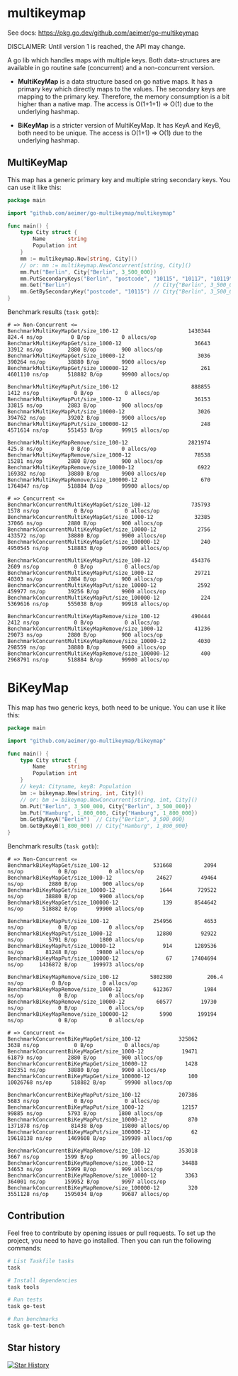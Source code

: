 # multikeymap

See docs: https://pkg.go.dev/github.com/aeimer/go-multikeymap

DISCLAIMER: Until version 1 is reached, the API may change.

A go lib which handles maps with multiple keys.
Both data-structures are available in go routine safe (concurrent) and a non-concurrent version.

* **MultiKeyMap** is a data structure based on go native maps.
It has a primary key which directly maps to the values.
The secondary keys are mapping to the primary key.
Therefore, the memory consumption is a bit higher than a native map.
The access is O(1+1+1) => O(1) due to the underlying hashmap.

* **BiKeyMap** is a stricter version of MultiKeyMap.
It has KeyA and KeyB, both need to be unique.
The access is O(1+1) => O(1) due to the underlying hashmap.

## MultiKeyMap

This map has a generic primary key and multiple string secondary keys.
You can use it like this:

```go
package main

import "github.com/aeimer/go-multikeymap/multikeymap"

func main() {
	type City struct {
		Name       string
		Population int
	}
	mm := multikeymap.New[string, City]()
	// or: mm := multikeymap.NewConcurrent[string, City]()
	mm.Put("Berlin", City{"Berlin", 3_500_000})
	mm.PutSecondaryKeys("Berlin", "postcode", "10115", "10117", "10119")
	mm.Get("Berlin")                          // City{"Berlin", 3_500_000}
	mm.GetBySecondaryKey("postcode", "10115") // City{"Berlin", 3_500_000}
}
```

Benchmark results (`task gotb`):

```
# => Non-Concurrent <=
BenchmarkMultiKeyMapGet/size_100-12                   	 1430344	       824.4 ns/op	       0 B/op	       0 allocs/op
BenchmarkMultiKeyMapGet/size_1000-12                  	   36643	     33912 ns/op	    2880 B/op	     900 allocs/op
BenchmarkMultiKeyMapGet/size_10000-12                 	    3036	    390264 ns/op	   38880 B/op	    9900 allocs/op
BenchmarkMultiKeyMapGet/size_100000-12                	     261	   4601110 ns/op	  518882 B/op	   99900 allocs/op

BenchmarkMultiKeyMapPut/size_100-12                   	  888855	      1412 ns/op	       0 B/op	       0 allocs/op
BenchmarkMultiKeyMapPut/size_1000-12                  	   36153	     33815 ns/op	    2883 B/op	     900 allocs/op
BenchmarkMultiKeyMapPut/size_10000-12                 	    3026	    394762 ns/op	   39202 B/op	    9900 allocs/op
BenchmarkMultiKeyMapPut/size_100000-12                	     248	   4571614 ns/op	  551453 B/op	   99915 allocs/op

BenchmarkMultiKeyMapRemove/size_100-12                	 2821974	       425.8 ns/op	       0 B/op	       0 allocs/op
BenchmarkMultiKeyMapRemove/size_1000-12               	   78538	     15281 ns/op	    2880 B/op	     900 allocs/op
BenchmarkMultiKeyMapRemove/size_10000-12              	    6922	    169382 ns/op	   38880 B/op	    9900 allocs/op
BenchmarkMultiKeyMapRemove/size_100000-12             	     670	   1764847 ns/op	  518884 B/op	   99900 allocs/op

# => Concurrent <=
BenchmarkConcurrentMultiKeyMapGet/size_100-12         	  735793	      1578 ns/op	       0 B/op	       0 allocs/op
BenchmarkConcurrentMultiKeyMapGet/size_1000-12        	   32385	     37066 ns/op	    2880 B/op	     900 allocs/op
BenchmarkConcurrentMultiKeyMapGet/size_10000-12       	    2756	    433572 ns/op	   38880 B/op	    9900 allocs/op
BenchmarkConcurrentMultiKeyMapGet/size_100000-12      	     240	   4950545 ns/op	  518883 B/op	   99900 allocs/op

BenchmarkConcurrentMultiKeyMapPut/size_100-12         	  454376	      2609 ns/op	       0 B/op	       0 allocs/op
BenchmarkConcurrentMultiKeyMapPut/size_1000-12        	   29721	     40303 ns/op	    2884 B/op	     900 allocs/op
BenchmarkConcurrentMultiKeyMapPut/size_10000-12       	    2592	    459977 ns/op	   39256 B/op	    9900 allocs/op
BenchmarkConcurrentMultiKeyMapPut/size_100000-12      	     224	   5369616 ns/op	  555038 B/op	   99918 allocs/op

BenchmarkConcurrentMultiKeyMapRemove/size_100-12      	  490444	      2412 ns/op	       0 B/op	       0 allocs/op
BenchmarkConcurrentMultiKeyMapRemove/size_1000-12     	   41236	     29073 ns/op	    2880 B/op	     900 allocs/op
BenchmarkConcurrentMultiKeyMapRemove/size_10000-12    	    4030	    298559 ns/op	   38880 B/op	    9900 allocs/op
BenchmarkConcurrentMultiKeyMapRemove/size_100000-12   	     400	   2968791 ns/op	  518884 B/op	   99900 allocs/op
```

# BiKeyMap

This map has two generic keys, both need to be unique.
You can use it like this:

```go
package main

import "github.com/aeimer/go-multikeymap/bikeymap"

func main() {
	type City struct {
		Name       string
		Population int
	}
	// keyA: Cityname, keyB: Population
	bm := bikeymap.New[string, int, City]()
	// or: bm := bikeymap.NewConcurrent[string, int, City]()
	bm.Put("Berlin", 3_500_000, City{"Berlin", 3_500_000})
	bm.Put("Hamburg", 1_800_000, City{"Hamburg", 1_800_000})
	bm.GetByKeyA("Berlin")  // City{"Berlin", 3_500_000}
	bm.GetByKeyB(1_800_000) // City{"Hamburg", 1_800_000}
}
```

Benchmark results (`task gotb`):

```
# => Non-Concurrent <=
BenchmarkBiKeyMapGet/size_100-12        	  531668	      2094 ns/op	       0 B/op	       0 allocs/op
BenchmarkBiKeyMapGet/size_1000-12       	   24627	     49464 ns/op	    2880 B/op	     900 allocs/op
BenchmarkBiKeyMapGet/size_10000-12      	    1644	    729522 ns/op	   38880 B/op	    9900 allocs/op
BenchmarkBiKeyMapGet/size_100000-12     	     139	   8544642 ns/op	  518882 B/op	   99900 allocs/op

BenchmarkBiKeyMapPut/size_100-12        	  254956	      4653 ns/op	       0 B/op	       0 allocs/op
BenchmarkBiKeyMapPut/size_1000-12       	   12880	     92922 ns/op	    5791 B/op	    1800 allocs/op
BenchmarkBiKeyMapPut/size_10000-12      	     914	   1289536 ns/op	   81248 B/op	   19800 allocs/op
BenchmarkBiKeyMapPut/size_100000-12     	      67	  17404694 ns/op	 1436872 B/op	  199973 allocs/op

BenchmarkBiKeyMapRemove/size_100-12     	 5802380	       206.4 ns/op	       0 B/op	       0 allocs/op
BenchmarkBiKeyMapRemove/size_1000-12    	  612367	      1984 ns/op	       0 B/op	       0 allocs/op
BenchmarkBiKeyMapRemove/size_10000-12   	   60577	     19730 ns/op	       0 B/op	       0 allocs/op
BenchmarkBiKeyMapRemove/size_100000-12  	    5990	    199194 ns/op	       0 B/op	       0 allocs/op

# => Concurrent <=
BenchmarkConcurrentBiKeyMapGet/size_100-12         	  325862	      3638 ns/op	       0 B/op	       0 allocs/op
BenchmarkConcurrentBiKeyMapGet/size_1000-12        	   19471	     61879 ns/op	    2880 B/op	     900 allocs/op
BenchmarkConcurrentBiKeyMapGet/size_10000-12       	    1428	    832351 ns/op	   38880 B/op	    9900 allocs/op
BenchmarkConcurrentBiKeyMapGet/size_100000-12      	     100	  10026768 ns/op	  518882 B/op	   99900 allocs/op

BenchmarkConcurrentBiKeyMapPut/size_100-12         	  207386	      5683 ns/op	       0 B/op	       0 allocs/op
BenchmarkConcurrentBiKeyMapPut/size_1000-12        	   12157	     99885 ns/op	    5793 B/op	    1800 allocs/op
BenchmarkConcurrentBiKeyMapPut/size_10000-12       	     870	   1371878 ns/op	   81438 B/op	   19800 allocs/op
BenchmarkConcurrentBiKeyMapPut/size_100000-12      	      62	  19618138 ns/op	 1469608 B/op	  199989 allocs/op

BenchmarkConcurrentBiKeyMapRemove/size_100-12      	  353018	      3667 ns/op	    1599 B/op	      99 allocs/op
BenchmarkConcurrentBiKeyMapRemove/size_1000-12     	   34488	     34653 ns/op	   15999 B/op	     999 allocs/op
BenchmarkConcurrentBiKeyMapRemove/size_10000-12    	    3363	    364001 ns/op	  159952 B/op	    9997 allocs/op
BenchmarkConcurrentBiKeyMapRemove/size_100000-12   	     320	   3551128 ns/op	 1595034 B/op	   99687 allocs/op
```

## Contribution

Feel free to contribute by opening issues or pull requests.
To set up the project, you need to have go installed.
Then you can run the following commands:

```bash
# List Taskfile tasks
task

# Install dependencies
task tools

# Run tests
task go-test

# Run benchmarks
task go-test-bench
```

## Star history

[![Star History](https://api.star-history.com/svg?repos=aeimer/go-multikeymap&type=Date)](https://star-history.com/#aeimer/go-multikeymap&Date)
